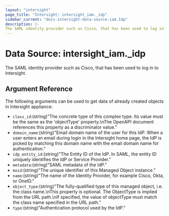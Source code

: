 ```yaml
---
layout: "intersight"
page_title: "Intersight: intersight_iam._idp"
sidebar_current: "docs-intersight-data-source-iam.Idp"
description: |-
The SAML identity provider such as Cisco, that has been used to log in to Intersight.
---
```


# Data Source: intersight_iam._idp
The SAML identity provider such as Cisco, that has been used to log in to Intersight.
## Argument Reference
The following arguments can be used to get data of already created objects in Intersight appliance:
* `class_id`:(string)"The concrete type of this complex type. Its value must be the same as the 'objectType' property.\nThe OpenAPI document references this property as a discriminator value."
* `domain_name`:(string)"Email domain name of the user for this IdP. When a user enters an email during login in the Intersight home page, the IdP is picked by matching this domain name with the email domain name for authentication."
* `idp_entity_id`:(string)"The Entity ID of the IdP. In SAML, the entity ID uniquely identifies the IdP or Service Provider."
* `metadata`:(string)"SAML metadata of the IdP."
* `moid`:(string)"The unique identifier of this Managed Object instance."
* `name`:(string)"The name of the Identity Provider, for example Cisco, Okta, or OneID."
* `object_type`:(string)"The fully-qualified type of this managed object, i.e. the class name.\nThis property is optional. The ObjectType is implied from the URL path.\nIf specified, the value of objectType must match the class name specified in the URL path."
* `type`:(string)"Authentication protocol used by the IdP."
